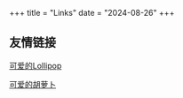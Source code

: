 +++
title = "Links"
date = "2024-08-26"
+++

## 友情链接

[可爱的Lollipop](https://nakido.me)

[可爱的胡萝卜](https://www.ykiko.me)